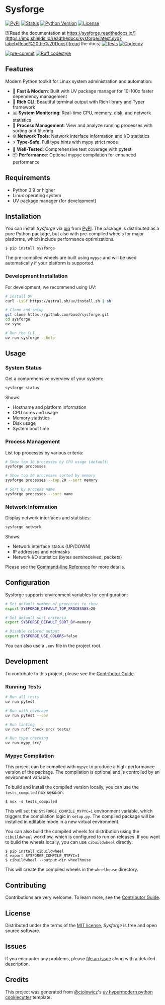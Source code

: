 # Sysforge

[![PyPI](https://img.shields.io/pypi/v/sysforge.svg)][pypi status]
[![Status](https://img.shields.io/pypi/status/sysforge.svg)][pypi status]
[![Python Version](https://img.shields.io/pypi/pyversions/sysforge)][pypi status]
[![License](https://img.shields.io/pypi/l/sysforge)][license]

[![Read the documentation at https://sysforge.readthedocs.io/](https://img.shields.io/readthedocs/sysforge/latest.svg?label=Read%20the%20Docs)][read the docs]
[![Tests](https://github.com/bosd/sysforge/workflows/Tests/badge.svg)][tests]
[![Codecov](https://codecov.io/gh/bosd/sysforge/branch/main/graph/badge.svg)][codecov]

[![pre-commit](https://img.shields.io/badge/pre--commit-enabled-brightgreen?logo=pre-commit&logoColor=white)][pre-commit]
[![Ruff codestyle][ruff badge]][ruff project]

[pypi status]: https://pypi.org/project/sysforge/
[read the docs]: https://sysforge.readthedocs.io/
[tests]: https://github.com/bosd/sysforge/actions?workflow=Tests
[codecov]: https://app.codecov.io/gh/bosd/sysforge
[pre-commit]: https://github.com/pre-commit/pre-commit
[ruff badge]: https://img.shields.io/endpoint?url=https://raw.githubusercontent.com/astral-sh/ruff/main/assets/badge/v2.json
[ruff project]: https://github.com/charliermarsh/ruff

## Features

Modern Python toolkit for Linux system administration and automation:

- 🚀 **Fast & Modern**: Built with UV package manager for 10-100x faster dependency management
- 🎨 **Rich CLI**: Beautiful terminal output with Rich library and Typer framework
- 📊 **System Monitoring**: Real-time CPU, memory, disk, and network statistics
- 🔧 **Process Management**: View and analyze running processes with sorting and filtering
- 🌐 **Network Tools**: Network interface information and I/O statistics
- ⚡ **Type-Safe**: Full type hints with mypy strict mode
- 🧪 **Well-Tested**: Comprehensive test coverage with pytest
- 📦 **Performance**: Optional mypyc compilation for enhanced performance

## Requirements

- Python 3.9 or higher
- Linux operating system
- UV package manager (for development)

## Installation

You can install _Sysforge_ via [pip] from [PyPI]. The package is distributed as a pure Python package, but also with pre-compiled wheels for major platforms, which include performance optimizations.

```console
$ pip install sysforge
```

The pre-compiled wheels are built using `mypyc` and will be used automatically if your platform is supported.

### Development Installation

For development, we recommend using UV:

```bash
# Install UV
curl -LsSf https://astral.sh/uv/install.sh | sh

# Clone and setup
git clone https://github.com/bosd/sysforge.git
cd sysforge
uv sync

# Run the CLI
uv run sysforge --help
```

## Usage

### System Status

Get a comprehensive overview of your system:

```bash
sysforge status
```

Shows:

- Hostname and platform information
- CPU cores and usage
- Memory statistics
- Disk usage
- System boot time

### Process Management

List top processes by various criteria:

```bash
# Show top 10 processes by CPU usage (default)
sysforge processes

# Show top 20 processes sorted by memory
sysforge processes --top 20 --sort memory

# Sort by process name
sysforge processes --sort name
```

### Network Information

Display network interfaces and statistics:

```bash
sysforge network
```

Shows:

- Network interface status (UP/DOWN)
- IP addresses and netmasks
- Network I/O statistics (bytes sent/received, packets)

Please see the [Command-line Reference] for more details.

## Configuration

Sysforge supports environment variables for configuration:

```bash
# Set default number of processes to show
export SYSFORGE_DEFAULT_TOP_PROCESSES=20

# Set default sort criteria
export SYSFORGE_DEFAULT_SORT_BY=memory

# Disable colored output
export SYSFORGE_USE_COLORS=false
```

You can also use a `.env` file in the project root.

## Development

To contribute to this project, please see the [Contributor Guide].

### Running Tests

```bash
# Run all tests
uv run pytest

# Run with coverage
uv run pytest --cov

# Run linting
uv run ruff check src/ tests/

# Run type checking
uv run mypy src/
```

### Mypyc Compilation

This project can be compiled with `mypyc` to produce a high-performance version of the package. The compilation is optional and is controlled by an environment variable.

To build and install the compiled version locally, you can use the `tests_compiled` nox session:

```console
$ nox -s tests_compiled
```

This will set the `SYSFORGE_COMPILE_MYPYC=1` environment variable, which triggers the compilation logic in `setup.py`. The compiled package will be installed in editable mode in a new virtual environment.

You can also build the compiled wheels for distribution using the `cibuildwheel` workflow, which is configured to run on releases. If you want to build the wheels locally, you can use `cibuildwheel` directly:

```console
$ pip install cibuildwheel
$ export SYSFORGE_COMPILE_MYPYC=1
$ cibuildwheel --output-dir wheelhouse
```

This will create the compiled wheels in the `wheelhouse` directory.

## Contributing

Contributions are very welcome.
To learn more, see the [Contributor Guide].

## License

Distributed under the terms of the [MIT license][license],
_Sysforge_ is free and open source software.

## Issues

If you encounter any problems,
please [file an issue] along with a detailed description.

## Credits

This project was generated from [@cjolowicz]'s [uv hypermodern python cookiecutter] template.

[@cjolowicz]: https://github.com/cjolowicz
[pypi]: https://pypi.org/
[uv hypermodern python cookiecutter]: https://github.com/bosd/cookiecutter-uv-hypermodern-python
[file an issue]: https://github.com/bosd/sysforge/issues
[pip]: https://pip.pypa.io/

<!-- github-only -->

[license]: https://github.com/bosd/sysforge/blob/main/LICENSE
[contributor guide]: https://github.com/bosd/sysforge/blob/main/CONTRIBUTING.md
[command-line reference]: https://sysforge.readthedocs.io/en/latest/usage.html
